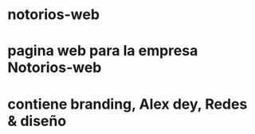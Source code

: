# notorios-web
# pagina web para la empresa Notorios-web
# contiene branding, Alex dey, Redes & diseño
